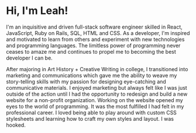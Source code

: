 # Hi, I'm Leah! 

I'm an inquisitive and driven full-stack software engineer skilled in React, JavaScript, Ruby on Rails, SQL, HTML and CSS. As a developer, I'm inspired and motivated to learn from others and experiment with new technologies and programming languages. The limitless power of programming never ceases to amaze me and continues to propel me to becoming the best developer I can be. 

After majoring in Art History + Creative Writing in college, I transitioned into marketing and communications which gave me the ability to weave my story-telling skills with my passion for designing eye-catching and communicative materials. I enjoyed marketing but always felt like I was just outside of the action until I had the opportunity to redesign and build a new website for a non-profit organization. Working on the website opened my eyes to the world of programming. It was the most fulfilled I had felt in my professional career. I loved being able to play around with custom CSS stylesheets and learning how to craft my own styles and layout. I was hooked.
